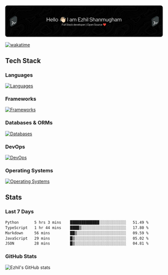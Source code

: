 ![Header](./.github/workflows/header.png)

[![wakatime](https://wakatime.com/badge/user/e780b5d2-6a76-4fde-a594-4ff159327ad3.svg)](https://wakatime.com/@e780b5d2-6a76-4fde-a594-4ff159327ad3)

## Tech Stack

### Languages

[![Languages](https://skillicons.dev/icons?i=python,java,kotlin,javascript,typescript,php&theme=dark)](https://skillicons.dev)

### Frameworks

[![Frameworks](https://skillicons.dev/icons?i=react,next,tailwind,express,flask,jquery,bootstrap&theme=dark)](https://skillicons.dev)

### Databases & ORMs

[![Databases](https://skillicons.dev/icons?i=mysql,postgres,mongodb,prisma&theme=dark)](https://skillicons.dev)

### DevOps

[![DevOps](https://skillicons.dev/icons?i=aws,azure,gcp,cloudflare,vercel,docker,git,github,githubactions,nginx&theme=dark)](https://skillicons.dev)

### Operating Systems

[![Operating Systems](https://skillicons.dev/icons?i=windows,ubuntu&theme=dark)](https://skillicons.dev)

## Stats

### Last 7 Days

<!--START_SECTION:waka-->

```txt
Python       5 hrs 3 mins    █████████████░░░░░░░░░░░░   51.49 %
TypeScript   1 hr 44 mins    ████▒░░░░░░░░░░░░░░░░░░░░   17.80 %
Markdown     56 mins         ██▒░░░░░░░░░░░░░░░░░░░░░░   09.59 %
JavaScript   29 mins         █▒░░░░░░░░░░░░░░░░░░░░░░░   05.02 %
JSON         28 mins         █▒░░░░░░░░░░░░░░░░░░░░░░░   04.81 %
```

<!--END_SECTION:waka-->

### GitHub Stats

![Ezhil's GitHub stats](https://github-readme-stats.vercel.app/api?username=ezhil56x&theme=dark&show_icons=true)
